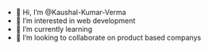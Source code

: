 - 👋 Hi, I’m @Kaushal-Kumar-Verma
- 👀 I’m interested in web development
- 🌱 I’m currently learning
- 💞️ I’m looking to collaborate on product based companys

<!---
Kaushal-Kumar-Verma/Kaushal-Kumar-Verma is a ✨ special ✨ repository because its `README.md` (this file) appears on your GitHub profile.
You can click the Preview link to take a look at your changes.
--->

